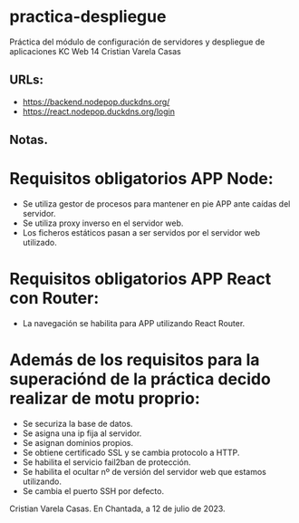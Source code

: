 # practica-despliegue
Práctica del módulo de configuración de servidores y despliegue de aplicaciones KC Web 14 Cristian Varela Casas

## URLs:

  * https://backend.nodepop.duckdns.org/
  * https://react.nodepop.duckdns.org/login

## Notas.

# Requisitos obligatorios APP Node:

  * Se utiliza gestor de procesos para mantener en pie APP ante caídas del servidor.
  * Se utiliza proxy inverso en el servidor web.
  * Los ficheros estáticos pasan a ser servidos por el servidor web utilizado.

# Requisitos obligatorios APP React con Router:

  * La navegación se habilita para APP utilizando React Router.

# Además de los requisitos para la superaciónd de la práctica decido realizar de motu proprio:
  
  * Se securiza la base de datos.
  * Se asigna una ip fija al servidor.
  * Se asignan dominios propios.
  * Se obtiene certificado SSL y se cambia protocolo a HTTP.
  * Se habilita el servicio fail2ban de protección.
  * Se habilita el ocultar nº de versión del servidor web que estamos utilizando.
  * Se cambia el puerto SSH por defecto.

Cristian Varela Casas.
En Chantada, a 12 de julio de 2023. 
